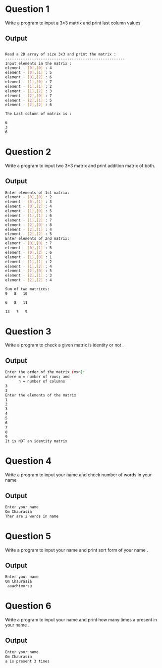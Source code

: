 
# Question 1

Write a program to input a 3*3 matrix and print last column values

## Output

```bash 

Read a 2D array of size 3x3 and print the matrix :
------------------------------------------------------
Input elements in the matrix :
element - [0],[0] : 4
element - [0],[1] : 5
element - [0],[2] : 6
element - [1],[0] : 7
element - [1],[1] : 2
element - [1],[2] : 3
element - [2],[0] : 7
element - [2],[1] : 5
element - [2],[2] : 6

The Last column of matrix is :

6
3
6
```

# Question 2

Write a program to input two 3*3 matrix and print addition matrix of both.

## Output

```bash 
Enter elements of 1st matrix:
element - [0],[0] : 2
element - [0],[1] : 3
element - [0],[2] : 4
element - [1],[0] : 5
element - [1],[1] : 6
element - [1],[2] : 7
element - [2],[0] : 8
element - [2],[1] : 4
element - [2],[2] : 5
Enter elements of 2nd matrix:
element - [0],[0] : 7
element - [0],[1] : 5
element - [0],[2] : 6
element - [1],[0] : 1
element - [1],[1] : 2
element - [1],[2] : 4
element - [2],[0] : 5
element - [2],[1] : 3
element - [2],[2] : 4

Sum of two matrices:
9   8   10

6   8   11

13   7   9
```

# Question 3

Write a program to check a given matrix is identity or not .

## Output

```bash 
Enter the order of the matrix (mxn):
where m = number of rows; and
      n = number of columns
3
3
Enter the elements of the matrix
1
2
3
4
5
6
7
8
9
It is NOT an identity matrix
```

# Question 4

Write a program to input your name and check number of words in your name 
## Output

```bash 
Enter your name
Om Chaurasia
Ther are 2 words in name
```

# Question 5

Write a program to input your name and print sort form of your name .
## Output

```bash 
Enter your name
Om Chaurasia
 aaachimorsu
```

# Question 6

Write a program to input your name and print how many times a present in your name .

## Output

```bash 
Enter your name
Om Chaurasia
a is present 3 times
```

